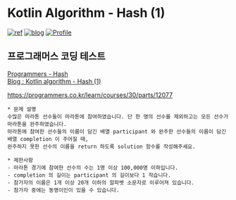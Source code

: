 <h1 align="left">Kotlin Algorithm - Hash (1) </h1>

<p align="left">
  <a href="https://programmers.co.kr/learn/courses/30/parts/12077"><img alt="ref" src="https://img.shields.io/badge/ref-programers-blue"/></a>
  <a href="https://jroomstudio.tistory.com/"><img alt="blog" src="https://img.shields.io/badge/blog-tistory-green"/></a>
  <a href="https://github.com/jrooms"><img alt="Profile" src="https://img.shields.io/badge/github-jrooms-orange?logo=github&logoColor=white"/></a> 
</p>

## 프로그래머스 코딩 테스트
[Programmers - Hash](https://programmers.co.kr/learn/courses/30/parts/12077)    
[Blog : Kotlin algorithm - Hash (1)](https://jroomstudio.tistory.com/manage/newpost/?type=post&returnURL=%2Fmanage%2Fposts%2F#)    

https://programmers.co.kr/learn/courses/30/parts/12077

```
* 문제 설명
수많은 마라톤 선수들이 마라톤에 참여하였습니다. 단 한 명의 선수를 제외하고는 모든 선수가 마라톤을 완주하였습니다.
마라톤에 참여한 선수들의 이름이 담긴 배열 participant 와 완주한 선수들의 이름이 담긴 배열 completion 이 주어질 때,
완주하지 못한 선수의 이름을 return 하도록 solution 함수를 작성해주세요.

* 제한사항
- 마라톤 경기에 참여한 선수의 수는 1명 이상 100,000명 이하입니다.
- completion 의 길이는 participant 의 길이보다 1 작습니다.
- 참가자의 이름은 1개 이상 20개 이하의 알파벳 소문자로 이루어져 있습니다.
- 참가자 중에는 동명이인이 있을 수 있습니다.
```
